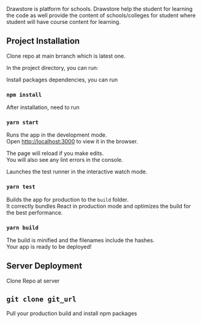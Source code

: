 

Drawstore is platform for schools. Drawstore help the student for learning the code as well provide the content of schools/colleges for student where student will have course content for learning.  

## Project Installation 

Clone repo at main brranch which is latest one.  

In the project directory, you can run:

Install packages dependencies, you can run 

### `npm install` 

After installation, need to run

### `yarn start`

Runs the app in the development mode.<br />
Open [http://localhost:3000](http://localhost:3000) to view it in the browser.

The page will reload if you make edits.<br />
You will also see any lint errors in the console.

Launches the test runner in the interactive watch mode.<br />
### `yarn test`

Builds the app for production to the `build` folder.<br />
It correctly bundles React in production mode and optimizes the build for the best performance.

### `yarn build`


The build is minified and the filenames include the hashes.<br />
Your app is ready to be deployed!


## Server Deployment  

Clone Repo at server 
## `git clone git_url`

Pull your production build and install npm packages 
